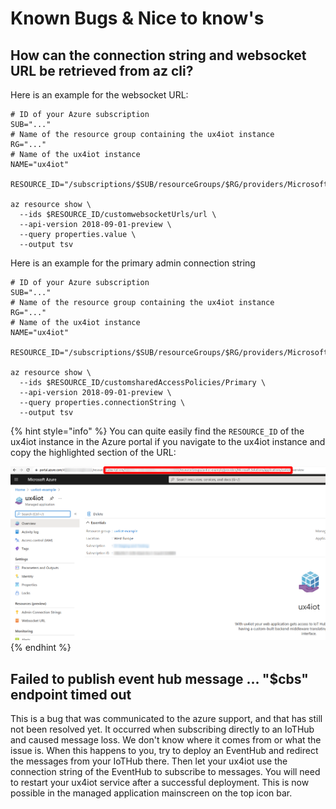 # Known Bugs & Nice to know's

## How can the connection string and websocket URL be retrieved from az cli?

Here is an example for the websocket URL:

```
# ID of your Azure subscription
SUB="..."
# Name of the resource group containing the ux4iot instance
RG="..."
# Name of the ux4iot instance
NAME="ux4iot"

RESOURCE_ID="/subscriptions/$SUB/resourceGroups/$RG/providers/Microsoft.Solutions/applications/$NAME"

az resource show \
  --ids $RESOURCE_ID/customwebsocketUrls/url \
  --api-version 2018-09-01-preview \
  --query properties.value \
  --output tsv
```

Here is an example for the primary admin connection string

```
# ID of your Azure subscription
SUB="..."
# Name of the resource group containing the ux4iot instance
RG="..."
# Name of the ux4iot instance
NAME="ux4iot"

RESOURCE_ID="/subscriptions/$SUB/resourceGroups/$RG/providers/Microsoft.Solutions/applications/$NAME"

az resource show \
  --ids $RESOURCE_ID/customsharedAccessPolicies/Primary \
  --api-version 2018-09-01-preview \
  --query properties.connectionString \
  --output tsv
```

{% hint style="info" %}
You can quite easily find the `RESOURCE_ID` of the ux4iot instance in the Azure portal if you navigate to the ux4iot instance and copy the highlighted section of the URL:

<img src="../.gitbook/assets/image (2).png" alt="" data-size="original">
{% endhint %}

## Failed to publish event hub message ... "$cbs" endpoint timed out&#x20;

This is a bug that was communicated to the azure support, and that has still not been resolved yet. It occurred when subscribing directly to an IoTHub and caused message loss. We don't know where it comes from or what the issue is. When this happens to you, try to deploy an EventHub and redirect the messages from your IoTHub there. Then let your ux4iot use the connection string of the EventHub to subscribe to messages. You will need to restart your ux4iot service after a successful deployment. This is now possible in the managed application mainscreen on the top icon bar.
